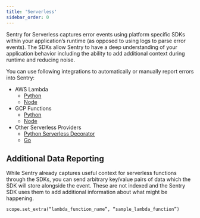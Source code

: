 ```yaml
---
title: 'Serverless'
sidebar_order: 0
---
```


Sentry for Serverless captures error events using platform specific SDKs within your application’s runtime (as opposed to using logs to parse error events). The SDKs allow Sentry to have a deep understanding of your application behavior including the ability to add additional context during runtime and reducing noise.

You can use following integrations to automatically or manually report errors into Sentry:

* AWS Lambda
    * [Python](/platforms/python/)
    * [Node](/platforms/node/)
* GCP Functions
    * [Python](/platforms/python/)
    * [Node](/platforms/node/)
* Other Serverless Providers
    * [Python Serverless Decorator](/platforms/python/)
    * [Go](/platforms/go/)

## Additional Data Reporting

While Sentry already captures useful context for serverless functions through the SDKs, you can send arbitrary key/value pairs of data which the SDK will store alongside the event. These are not indexed and the Sentry SDK uses them to add additional information about what might be happening.

```basic
scope.set_extra(“lambda_function_name”, “sample_lambda_function”)
```
